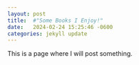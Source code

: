 ```yaml
---
layout: post
title:  #"Some Books I Enjoy!"
date:   2024-02-24 15:25:46 -0600
categories: jekyll update
---
```


This is a page where I will post something. 

[jekyll-docs]: https://jekyllrb.com/docs/home
[jekyll-gh]:   https://github.com/jekyll/jekyll
[jekyll-talk]: https://talk.jekyllrb.com/
